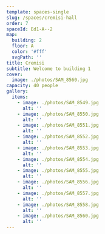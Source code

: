 ```yaml
---
template: spaces-single
slug: /spaces/cremisi-hall
order: 7
spaceId: Ed1-A--2
map: 
  building: 2
  floor: A
  color: '#fff'
  svgPath: ''
title: Cremisi
subtitle: Welcome to building 1
cover:
  image: ./photos/SAM_8560.jpg
capacity: 40 people
gallery:
  items:
    - image: ./photos/SAM_8549.jpg
      alt: ''
    - image: ./photos/SAM_8550.jpg
      alt: ''
    - image: ./photos/SAM_8551.jpg
      alt: ''
    - image: ./photos/SAM_8552.jpg
      alt: ''
    - image: ./photos/SAM_8553.jpg
      alt: ''
    - image: ./photos/SAM_8554.jpg
      alt: ''
    - image: ./photos/SAM_8555.jpg
      alt: ''
    - image: ./photos/SAM_8556.jpg
      alt: ''
    - image: ./photos/SAM_8557.jpg
      alt: ''
    - image: ./photos/SAM_8558.jpg
      alt: ''
    - image: ./photos/SAM_8560.jpg
      alt: ''
---
```


